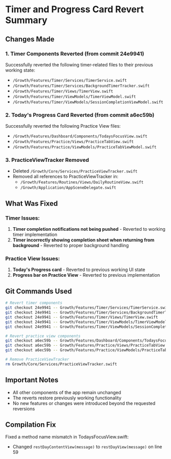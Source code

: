 # Timer and Progress Card Revert Summary

## Changes Made

### 1. Timer Components Reverted (from commit 24e9941)
Successfully reverted the following timer-related files to their previous working state:
- `/Growth/Features/Timer/Services/TimerService.swift`
- `/Growth/Features/Timer/Services/BackgroundTimerTracker.swift`
- `/Growth/Features/Timer/Views/TimerView.swift`
- `/Growth/Features/Timer/ViewModels/TimerViewModel.swift`
- `/Growth/Features/Timer/ViewModels/SessionCompletionViewModel.swift`

### 2. Today's Progress Card Reverted (from commit a6ec59b)
Successfully reverted the following Practice View files:
- `/Growth/Features/Dashboard/Components/TodaysFocusView.swift`
- `/Growth/Features/Practice/Views/PracticeTabView.swift`
- `/Growth/Features/Practice/ViewModels/PracticeTabViewModel.swift`

### 3. PracticeViewTracker Removed
- Deleted `/Growth/Core/Services/PracticeViewTracker.swift`
- Removed all references to PracticeViewTracker in:
  - `/Growth/Features/Routines/Views/DailyRoutineView.swift`
  - `/Growth/Application/AppSceneDelegate.swift`

## What Was Fixed

### Timer Issues:
1. **Timer completion notifications not being pushed** - Reverted to working timer implementation
2. **Timer incorrectly showing completion sheet when returning from background** - Reverted to proper background handling

### Practice View Issues:
1. **Today's Progress card** - Reverted to previous working UI state
2. **Progress bar on Practice View** - Reverted to previous implementation

## Git Commands Used
```bash
# Revert timer components
git checkout 24e9941 -- Growth/Features/Timer/Services/TimerService.swift
git checkout 24e9941 -- Growth/Features/Timer/Services/BackgroundTimerTracker.swift
git checkout 24e9941 -- Growth/Features/Timer/Views/TimerView.swift
git checkout 24e9941 -- Growth/Features/Timer/ViewModels/TimerViewModel.swift
git checkout 24e9941 -- Growth/Features/Timer/ViewModels/SessionCompletionViewModel.swift

# Revert practice view components
git checkout a6ec59b -- Growth/Features/Dashboard/Components/TodaysFocusView.swift
git checkout a6ec59b -- Growth/Features/Practice/Views/PracticeTabView.swift
git checkout a6ec59b -- Growth/Features/Practice/ViewModels/PracticeTabViewModel.swift

# Remove PracticeViewTracker
rm Growth/Core/Services/PracticeViewTracker.swift
```

## Important Notes
- All other components of the app remain unchanged
- The reverts restore previously working functionality
- No new features or changes were introduced beyond the requested reversions

## Compilation Fix
Fixed a method name mismatch in TodaysFocusView.swift:
- Changed `restDayContentView(message)` to `restDayView(message)` on line 59